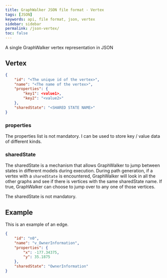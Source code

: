 ```yaml
---
title: GraphWalker JSON file format - Vertex
tags: [JSON]
keywords: api, file format, json, vertex
sidebar: sidebar
permalink: /json-vertex/
toc: false
---
```



A single GraphWalker vertex representation in JSON

## Vertex

```json
{
    "id": "<The unique id of the vertex>",
    "name": "<The name of the vertex>",
    "properties": {
        "key1": <value1>,
        "key2": "<value2>"
    },
    "sharedState": "<SHARED STATE NAME>"
}
```

### properties

The properties list is not mandatory. I can be used to store key / value data of different kinds.

### sharedState

The sharedState is a mechanism that allows GraphWalker to jump between states in different models during execution.
During path generation, if a vertex with a `sharedState` is encountered, GraphWalker will look in all the other graphs
 and see if there is vertices with the same sharedState name. If true, GraphWalker can choose to jump over to any one
 of those vertices.

The sharedState is not mandatory.


## Example

This is an example of an edge.

```json
{
    "id": "n0",
    "name": "v_OwnerInformation",
    "properties": {
        "x": -177.34375,
        "y": 35.1875
    },
    "sharedState": "OwnerInformation"
}
```